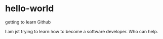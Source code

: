 # hello-world
getting to learn Github

I am jst trying to learn how to become a software developer.
Who can help.
